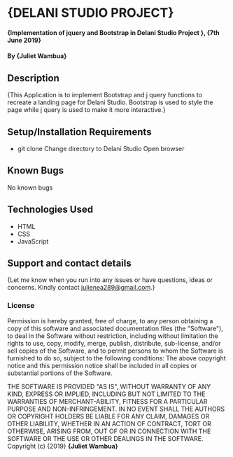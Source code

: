 # {DELANI STUDIO PROJECT}

#### {Implementation of jquery and Bootstrap in Delani Studio Project }, {7th June 2019}

#### By **{Juliet Wambua}**

## Description
{This Application is to implement Bootstrap and j query functions to recreate a landing page for Delani Studio.
Bootstrap is used to style the page while j query is used to make it more interactive.}

## Setup/Installation Requirements
* git clone
Change directory to Delani Studio
Open browser
## Known Bugs
No known bugs

## Technologies Used
* HTML
* CSS
* JavaScript

## Support and contact details
{Let me  know when you run into any issues or have questions, ideas or concerns. Kindly contact julienea289@gmail.com.}

### License
Permission is hereby granted, free of charge, to any person obtaining a copy of this software and associated documentation files (the "Software"), to deal in the Software without restriction, including without limitation the rights to use, copy, modify, merge, publish, distribute, sub-license, and/or sell copies of the Software, and to permit persons to whom the Software is furnished to do so, subject to the following conditions:
The above copyright notice and this permission notice shall be included in all copies or substantial portions of the Software.

THE SOFTWARE IS PROVIDED "AS IS", WITHOUT WARRANTY OF ANY KIND, EXPRESS OR IMPLIED, INCLUDING BUT NOT LIMITED TO THE WARRANTIES OF MERCHANT-ABILITY, FITNESS FOR A PARTICULAR PURPOSE AND NON-INFRINGEMENT. IN NO EVENT SHALL THE AUTHORS OR COPYRIGHT HOLDERS BE LIABLE FOR ANY CLAIM, DAMAGES OR OTHER LIABILITY, WHETHER IN AN ACTION OF CONTRACT, TORT OR OTHERWISE, ARISING FROM, OUT OF OR IN CONNECTION WITH THE SOFTWARE OR THE USE OR OTHER DEALINGS IN THE SOFTWARE.
Copyright (c) {2019} **{Juliet Wambua}**
